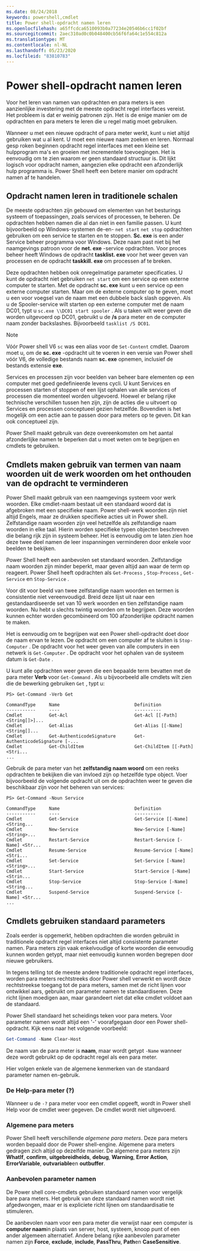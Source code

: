 ```yaml
---
ms.date: 08/24/2018
keywords: powershell,cmdlet
title: Power shell-opdracht namen leren
ms.openlocfilehash: a65ffcdca6510093b0a77234e20546b6cc1f02bf
ms.sourcegitcommit: 2aec310ad0c0b048400cb56f6fa64c1e554c812a
ms.translationtype: MT
ms.contentlocale: nl-NL
ms.lasthandoff: 05/23/2020
ms.locfileid: "83810783"
---
```

# <a name="learning-powershell-command-names"></a>Power shell-opdracht namen leren

Voor het leren van namen van opdrachten en para meters is een aanzienlijke investering met de meeste opdracht regel interfaces vereist. Het probleem is dat er weinig patronen zijn. Het is de enige manier om de opdrachten en para meters te leren die u regel matig moet gebruiken.

Wanneer u met een nieuwe opdracht of para meter werkt, kunt u niet altijd gebruiken wat u al kent. U moet een nieuwe naam zoeken en leren. Normaal gesp roken beginnen opdracht regel interfaces met een kleine set hulpprogram ma's en groeien met incrementele toevoegingen. Het is eenvoudig om te zien waarom er geen standaard structuur is.
Dit lijkt logisch voor opdracht namen, aangezien elke opdracht een afzonderlijk hulp programma is. Power Shell heeft een betere manier om opdracht namen af te handelen.

## <a name="learning-command-names-in-traditional-shells"></a>Opdracht namen leren in traditionele schalen

De meeste opdrachten zijn gebouwd om elementen van het besturings systeem of toepassingen, zoals services of processen, te beheren. De opdrachten hebben namen die al dan niet in een familie passen. U kunt bijvoorbeeld op Windows-systemen de-en- `net start` `net stop` opdrachten gebruiken om een service te starten en te stoppen. **Sc. exe** is een ander Service beheer programma voor Windows. Deze naam past niet bij het naamgevings patroon voor de **net. exe** -service opdrachten. Voor proces beheer heeft Windows de opdracht **tasklist. exe** voor het weer geven van processen en de opdracht **taskkill. exe** om processen af te breken.

Deze opdrachten hebben ook onregelmatige parameter specificaties. U kunt de opdracht niet gebruiken `net start` om een service op een externe computer te starten. Met de opdracht **sc. exe** kunt u een service op een externe computer starten. Maar om de externe computer op te geven, moet u een voor voegsel van de naam met een dubbele back slash opgeven. Als u de Spooler-service wilt starten op een externe computer met de naam DC01, typt u `sc.exe \\DC01 start spooler` .
Als u taken wilt weer geven die worden uitgevoerd op DC01, gebruikt u de **/s** para meter en de computer naam zonder backslashes. Bijvoorbeeld `tasklist /S DC01`.

> [!NOTE]
> Vóór Power shell V6 `sc` was een alias voor de `Set-Content` cmdlet. Daarom moet u, om de **sc. exe** -opdracht uit te voeren in een versie van Power shell vóór V6, de volledige bestands naam **sc. exe** opnemen, inclusief de bestands extensie **exe**.

Services en processen zijn voor beelden van beheer bare elementen op een computer met goed gedefinieerde levens cycli. U kunt Services en processen starten of stoppen of een lijst ophalen van alle services of processen die momenteel worden uitgevoerd. Hoewel er belang rijke technische verschillen tussen hen zijn, zijn de acties die u uitvoert op Services en processen conceptueel gezien hetzelfde. Bovendien is het mogelijk om een actie aan te passen door para meters op te geven. Dit kan ook conceptueel zijn.

Power Shell maakt gebruik van deze overeenkomsten om het aantal afzonderlijke namen te beperken dat u moet weten om te begrijpen en cmdlets te gebruiken.

## <a name="cmdlets-use-verb-noun-names-to-reduce-command-memorization"></a>Cmdlets maken gebruik van termen van naam woorden uit de werk woorden om het onthouden van de opdracht te verminderen

Power Shell maakt gebruik van een naamgevings systeem voor werk woorden. Elke cmdlet-naam bestaat uit een standaard woord dat is afgebroken met een specifieke naam. Power shell-werk woorden zijn niet altijd Engels, maar ze drukken specifieke acties uit in Power shell. Zelfstandige naam woorden zijn veel hetzelfde als zelfstandige naam woorden in elke taal. Hierin worden specifieke typen objecten beschreven die belang rijk zijn in systeem beheer. Het is eenvoudig om te laten zien hoe deze twee deel namen de leer inspanningen verminderen door enkele voor beelden te bekijken.

Power Shell heeft een aanbevolen set standaard woorden. Zelfstandige naam woorden zijn minder beperkt, maar geven altijd aan waar de term op reageert. Power Shell heeft opdrachten als `Get-Process` , `Stop-Process` , `Get-Service` en `Stop-Service` .

Voor dit voor beeld van twee zelfstandige naam woorden en termen is consistentie niet vereenvoudigd. Breid deze lijst uit naar een gestandaardiseerde set van 10 werk woorden en tien zelfstandige naam woorden. Nu hebt u slechts twintig woorden om te begrijpen.
Deze woorden kunnen echter worden gecombineerd om 100 afzonderlijke opdracht namen te maken.

Het is eenvoudig om te begrijpen wat een Power shell-opdracht doet door de naam ervan te lezen. De opdracht om een computer af te sluiten is `Stop-Computer` . De opdracht voor het weer geven van alle computers in een netwerk is `Get-Computer` . De opdracht voor het ophalen van de systeem datum is `Get-Date` .

U kunt alle opdrachten weer geven die een bepaalde term bevatten met de para meter **Verb** voor `Get-Command` . Als u bijvoorbeeld alle cmdlets wilt zien die de bewerking gebruiken `Get` , typt u:

```
PS> Get-Command -Verb Get

CommandType     Name                            Definition
-----------     ----                            ----------
Cmdlet          Get-Acl                         Get-Acl [[-Path] <String[]>]...
Cmdlet          Get-Alias                       Get-Alias [[-Name] <String[]...
Cmdlet          Get-AuthenticodeSignature       Get-AuthenticodeSignature [-...
Cmdlet          Get-ChildItem                   Get-ChildItem [[-Path] <Stri...
...
```

Gebruik de para meter van het **zelfstandig naam woord** om een reeks opdrachten te bekijken die van invloed zijn op hetzelfde type object. Voer bijvoorbeeld de volgende opdracht uit om de opdrachten weer te geven die beschikbaar zijn voor het beheren van services:

```
PS> Get-Command -Noun Service

CommandType     Name                            Definition
-----------     ----                            ----------
Cmdlet          Get-Service                     Get-Service [[-Name] <String...
Cmdlet          New-Service                     New-Service [-Name] <String>...
Cmdlet          Restart-Service                 Restart-Service [-Name] <Str...
Cmdlet          Resume-Service                  Resume-Service [-Name] <Stri...
Cmdlet          Set-Service                     Set-Service [-Name] <String>...
Cmdlet          Start-Service                   Start-Service [-Name] <Strin...
Cmdlet          Stop-Service                    Stop-Service [-Name] <String...
Cmdlet          Suspend-Service                 Suspend-Service [-Name] <Str...
...
```

## <a name="cmdlets-use-standard-parameters"></a>Cmdlets gebruiken standaard parameters

Zoals eerder is opgemerkt, hebben opdrachten die worden gebruikt in traditionele opdracht regel interfaces niet altijd consistente parameter namen. Para meters zijn vaak enkelvoudige of korte woorden die eenvoudig kunnen worden getypt, maar niet eenvoudig kunnen worden begrepen door nieuwe gebruikers.

In tegens telling tot de meeste andere traditionele opdracht regel interfaces, worden para meters rechtstreeks door Power shell verwerkt en wordt deze rechtstreekse toegang tot de para meters, samen met de richt lijnen voor ontwikkel aars, gebruikt om parameter namen te standaardiseren. Deze richt lijnen moedigen aan, maar garandeert niet dat elke cmdlet voldoet aan de standaard.

Power Shell standaard het scheidings teken voor para meters. Voor parameter namen wordt altijd een '-' voorafgegaan door een Power shell-opdracht. Kijk eens naar het volgende voorbeeld:

```powershell
Get-Command -Name Clear-Host
```

De naam van de para meter is **naam**, maar wordt getypt `-Name` wanneer deze wordt gebruikt op de opdracht regel als een para meter.

Hier volgen enkele van de algemene kenmerken van de standaard parameter namen en-gebruik.

### <a name="the-help-parameter-"></a>De Help-para meter (?)

Wanneer u de `-?` para meter voor een cmdlet opgeeft, wordt in Power shell Help voor de cmdlet weer gegeven.
De cmdlet wordt niet uitgevoerd.

### <a name="common-parameters"></a>Algemene para meters

Power Shell heeft verschillende *algemene para meters*. Deze para meters worden bepaald door de Power shell-engine. Algemene para meters gedragen zich altijd op dezelfde manier. De algemene para meters zijn **WhatIf**, **confirm**, **uitgebreidheids**, **debug**, **Warning**, **Error Action**, **ErrorVariable**, **outvariable**en **outbuffer**.

### <a name="recommended-parameter-names"></a>Aanbevolen parameter namen

De Power shell core-cmdlets gebruiken standaard namen voor vergelijk bare para meters. Het gebruik van deze standaard namen wordt niet afgedwongen, maar er is expliciete richt lijnen om standaardisatie te stimuleren.

De aanbevolen naam voor een para meter die verwijst naar een computer is **computer naam**in plaats van server, host, systeem, knoop punt of een ander algemeen alternatief. Andere belang rijke aanbevolen parameter namen zijn **Force**, **exclude**, **include**, **PassThru**, **Path**en **CaseSensitive**.
